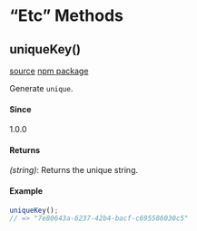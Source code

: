 # &#x201C;Etc&#x201D; Methods

## uniqueKey()
<p><a href="https://github.com/emplody/spaceship/tree/develop/utils/spaceship.uniqueKey">source</a> <a href="https://www.npmjs.com/package/@emplodies/spaceship.unique-key">npm package</a></p>
<p>Generate <code>unique</code>.
</p>
<h4>Since</h4>
<p>1.0.0</p>
<h4>Returns</h4>
<p><em>(string)</em>: Returns the unique string.</p>
<h4>Example</h4>

```js
uniqueKey();
// => "7e80643a-6237-42b4-bacf-c695586030c5"
```
